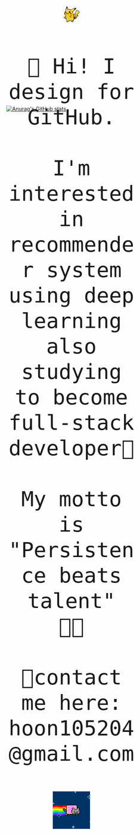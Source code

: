 <div style="width:350px; height:400px; float: left;margin-right:10px; font-size:4em;">
    <p align="center">
        <br>
        <img src=".\pikapika.gif" width="45px">
        <br>
      <samp>
        <br>🎈 Hi! I design for GitHub.<br>
        <br>I'm interested in recommender system <br>using deep learning
        <br>also studying to become <br>full-stack developer📖<br>
        <br>My motto is "Persistence beats talent"<br>👊👊<br><br>
        📨contact me here: hoon105204@gmail.com
        <br><br>
          <img src=".\nyang.gif" width= "100px">
      </samp>
    </p>
</div>




[![Anurag's GitHub stats](https://github-readme-stats.vercel.app/api?username=hoon105204&show_icons=true&theme=gotham)](https://github.com/anuraghazra/github-readme-stats)


